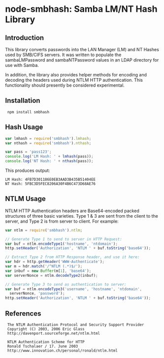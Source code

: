 # node-smbhash: Samba LM/NT Hash Library

## Introduction

This library converts passwords into the LAN Manager (LM) and
NT Hashes used by SMB/CIFS servers.  It was written to populate
the sambaLMPassword and sambaNTPassword values in an LDAP directory
for use with Samba.

In addition, the library also provides helper methods for encoding
and decoding the headers used during NTLM HTTP authentication.  This
functionality should presently be considered experimental.

## Installation

     npm install smbhash

## Hash Usage

```javascript
var lmhash = require('smbhash').lmhash;
var nthash = require('smbhash').nthash;

var pass = 'pass123';
console.log('LM Hash: ' + lmhash(pass));
console.log('NT Hash: ' + nthash(pass));
```

This produces output:

```
LM Hash: 4FB7D301186E0EB3AAD3B435B51404EE
NT Hash: 5FBC3D5FEC8206A30F4B6C473D68AE76
```

## NTLM Usage

NTLM HTTP Authentication headers are Base64-encoded packed structures of
three basic varieties.  Type 1 & 3 are sent from the client to the server,
and Type 2 is from server to client.  For example:

```javascript
var ntlm = require('smbhash').ntlm;

// Generate Type 1 to send to server in HTTP Request:
var buf = ntlm.encodeType1('hostname', 'ntdomain');
http.setHeader('Authorization', 'NTLM ' + buf.toString('base64'));

// Extract Type 2 from HTTP Response header, and use it here:
var hdr = http.getHeader('WWW-Authenticate');
var m = hdr.match('/^NTLM (.*)$/');
var inbuf = new Buffer(m[1], 'base64');
var serverNonce = ntlm.decodeType2(inbuf);

// Generate Type 3 to send as authentication to server:
var buf = ntlm.encodeType3('username', 'hostname', 'ntdomain',
  serverNonce, 'password');
http.setHeader('Authorization', 'NTLM ' + buf.toString('base64'));
```

## References

     The NTLM Authentication Protocol and Security Support Provider
     Copyright (C) 2003, 2006 Eric Glass
     http://davenport.sourceforge.net/ntlm.html
     
     NTLM Authentication Scheme for HTTP
     Ronald Tschalaer / 17. June 2003
     http://www.innovation.ch/personal/ronald/ntlm.html
